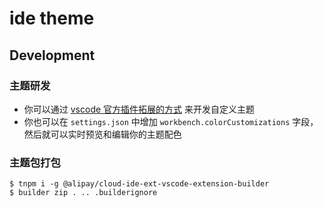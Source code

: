 # ide theme

## Development

### 主题研发

* 你可以通过 [vscode 官方插件拓展的方式](https://code.visualstudio.com/docs/getstarted/themes#_creating-your-own-color-theme) 来开发自定义主题
* 你也可以在 `settings.json` 中增加 `workbench.colorCustomizations` 字段，然后就可以实时预览和编辑你的主题配色

### 主题包打包

```shell
$ tnpm i -g @alipay/cloud-ide-ext-vscode-extension-builder
$ builder zip . .. .builderignore
```
